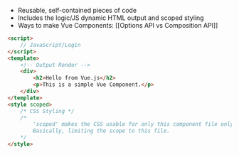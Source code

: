 - Reusable, self-contained pieces of code
- Includes the logic/JS dynamic HTML output and scoped styling
- Ways to make Vue Components: [[Options API vs Composition API]]

```HTML
<script>
	// JavaScript/Login
</script>
<template>
	<!-- Output Render -->
	<div>
		<h2>Hello from Vue.js</h2>
		<p>This is a simple Vue Component.</p>
	</div>
</template>
<style scoped>
	/* CSS Styling */
	/* 
		'scoped' makes the CSS usable for only this component file only. 
		Basically, limiting the scope to this file.
	*/
</style>
```
